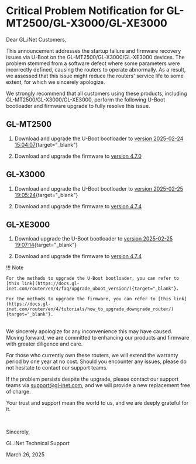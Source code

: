 # Critical Problem Notification for GL-MT2500/GL-X3000/GL-XE3000

Dear GL.iNet Customers,

This announcement addresses the startup failure and firmware recovery issues via U-Boot on the GL-MT2500/GL-X3000/GL-XE3000 devices. The problem stemmed from a software defect where some parameters were incorrectly defined, causing the routers to operate abnormally. As a result, we assessed that this issue might reduce the routers' service life to some extent, for which we sincerely apologize.

We strongly recommend that all customers using these products, including GL-MT2500/GL-X3000/GL-XE3000, perform the following U-Boot bootloader and firmware upgrade to fully resolve this issue.

## GL-MT2500

1. Download and upgrade the U-Boot bootloader to [version 2025-02-24 15:04:07](https://github.com/gl-inet/mt798x-boot/blob/main/bin/uboot-mt2500-20250224-md5-74286e770cfb041b611d80d4adaef189.bin){target="_blank"}

2. Download and upgrade the firmware to [version 4.7.0](https://fw.gl-inet.com/firmware/mt2500/release/openwrt-mt2500-4.7.0-1205-1733363804.bin?_gl=1*16i9l4v*_gcl_aw*R0NMLjE3NDE2NTc4MjcuQ2owS0NRandtN3EtQmhEUkFSSXNBQ0Q2LWZXWGlDUTFhVGoxR3dIOU56QWNwSVNSRGRXa1hmejdBcWFTcFZDdnF0bFpPODhhb21USU9xTWFBdnJFRUFMd193Y0I.*_gcl_au*NDQ4NjEwOTg3LjE3NDIyODAwMjcuMTQ0NzIyNjk4OC4xNzQyODE2NDg5LjE3NDI4MTY2MzY.*_ga*Nzc4MDE3MTU4LjE3MzQ1MDE4Mzk.*_ga_34T6Q5NL0V*MTc0Mjg4NTg1OS43Ny4xLjE3NDI4ODY4NDQuMC4wLjA.)

## GL-X3000
1. Download and upgrade the U-Boot bootloader to [version 2025-02-25 19:05:24](https://github.com/gl-inet/mt798x-boot/blob/main/bin/uboot-x3000-20250225-md5-c9d7b2fd2451adbc0bb126e2d9729e87.bin){target="_blank"}

2. Download and upgrade the firmware to [version 4.7.4](https://fw.gl-inet.com/firmware/x3000/release/openwrt-x3000-4.7.4-0317-1742206344.bin?_gl=1*krg6tk*_gcl_aw*R0NMLjE3NDE2NTc4MjcuQ2owS0NRandtN3EtQmhEUkFSSXNBQ0Q2LWZXWGlDUTFhVGoxR3dIOU56QWNwSVNSRGRXa1hmejdBcWFTcFZDdnF0bFpPODhhb21USU9xTWFBdnJFRUFMd193Y0I.*_gcl_au*NDQ4NjEwOTg3LjE3NDIyODAwMjcuMTQ0NzIyNjk4OC4xNzQyODE2NDg5LjE3NDI4MTY2MzY.*_ga*Nzc4MDE3MTU4LjE3MzQ1MDE4Mzk.*_ga_34T6Q5NL0V*MTc0Mjg5MDU4NC43OC4wLjE3NDI4OTA1ODQuMC4wLjA.)

## GL-XE3000
1. Download upgrade the U-Boot bootloader to [version 2025-02-25 19:07:14](https://github.com/gl-inet/mt798x-boot/blob/main/bin/uboot-xe3000-20250225-md5-05fadd9da27314d41dbadc6fbd239b3d.bin){target="_blank"}

2. Download and upgrade the firmware to [version 4.7.4](https://fw.gl-inet.com/firmware/xe3000/release/openwrt-xe3000-4.7.4-0317-1742206184.bin?_gl=1*nvhmuz*_gcl_aw*R0NMLjE3NDE2NTc4MjcuQ2owS0NRandtN3EtQmhEUkFSSXNBQ0Q2LWZXWGlDUTFhVGoxR3dIOU56QWNwSVNSRGRXa1hmejdBcWFTcFZDdnF0bFpPODhhb21USU9xTWFBdnJFRUFMd193Y0I.*_gcl_au*NDQ4NjEwOTg3LjE3NDIyODAwMjcuMTQ0NzIyNjk4OC4xNzQyODE2NDg5LjE3NDI4MTY2MzY.*_ga*Nzc4MDE3MTU4LjE3MzQ1MDE4Mzk.*_ga_34T6Q5NL0V*MTc0Mjg5MDU4NC43OC4xLjE3NDI4OTE2MTQuMC4wLjA.)

!!! Note

    For the methods to upgrade the U-Boot bootloader, you can refer to [this link](https://docs.gl-inet.com/router/en/4/faq/upgrade_uboot_version/){target="_blank"}.

    For the methods to upgrade the firmware, you can refer to [this link](https://docs.gl-inet.com/router/en/4/tutorials/how_to_upgrade_downgrade_router/){target="_blank"}.

<br>
We sincerely apologize for any inconvenience this may have caused. Moving forward, we are committed to enhancing our products and firmware with greater diligence and care.

For those who currently own these routers, we will extend the warranty period by one year at no cost. Should you encounter any issues, please do not hesitate to contact our support teams.

If the problem persists despite the upgrade, please contact our support teams via support@gl-inet.com, and we will provide a new replacement free of charge.

Your trust and support mean the world to us, and we are deeply grateful for it.

<br>

Sincerely,

GL.iNet Technical Support

March 26, 2025